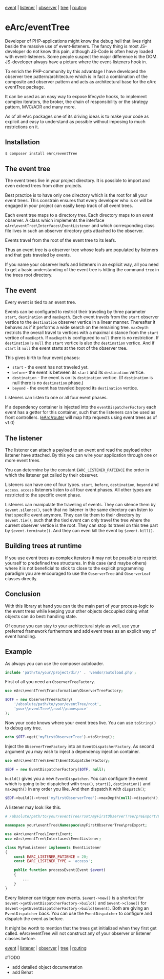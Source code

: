 [event](doc/event.md) | [listener](doc/listener.md) | 
[observer](doc/observer.md) | [tree](doc/tree.md) | [routing](doc/routing.md)

# eArc/eventTree

Developer of PHP-applications might know the debug hell that lives right beside
the massive use of event-listeners. The fancy thing is most JS-developer do not 
know this pain, although JS-Code is often heavy loaded with event-listeners.
Some people suspect the major difference is the DOM. JS-developer always have a 
picture where the event-listeners hook in.

To enrich the PHP-community by this advantage I have developed the observer tree
pattern/architecture which is in fact a combination of the composite and
observer pattern and acts as architectural base for the eArc eventTree package.

It can be used as an easy way to expose lifecycle hooks, to implement complex 
iterators, the broker, the chain of responsibility or the strategy pattern, 
MVC/ADR and many more.

As of all eArc packages one of its driving ideas is to make your code as
explicit and easy to understand as possible without imposing to much 
restrictions on it.    

## Installation
```bash
$ composer install eArc/eventTree
```

## The event tree

The event trees live in your project directory. It is possible to import and
even extend trees from other projects.  

Best practice is to have only one directory which is the root for all your event
trees. This constrain ensures that every developer who is or will be engaged in 
your project can easily keep track of all event trees.

Each event tree maps to a directory tree. Each directory maps to an event
observer. A class which implements the interface 
`eArc\eventTree\Interfaces\EventListener` and which corresponding class file
lives in such an observer directory gets attached to the observer.  

Events travel from the root of the event tree to its leafs.

Thus an event tree is a observer tree whose leafs are populated by listeners and
that gets traveled by events.

If you name your observer leafs and listeners in an explicit way, all you need 
to get a basic understanding of the event tree is hitting the command `tree` in
the trees root directory.

## The event

Every event is tied to an event tree. 

Events can be configured to restrict their traveling by three parameter `start`, 
`destination` and `maxDepth`. Each event travels from the `start` observer 
vertice to the `destination` observer vertice in a linear manner. Thereafter it 
behaves as if it performs a wide search on the remaining tree. `maxDepth` 
restricts the overall travel to vertices with a maximal distance from the 
`start` vertice of `maxDepth`. If `maxDepth` is configured to `null` there is 
no restriction. If `destination` is `null` the `start` vertice is also the 
`destination` vertice. And if `start` is `null` the event starts at the root of 
the observer tree.

This gives birth to four event phases:
- `start` - the event has not traveled yet.
- `before`- the event is between its `start` and its `destination` vertice.
- `destination` - the event is on its `destination` vertice. (If `destination`
    is null there is no `destination` phase.)
- `beyond` - the event has traveled beyond its `destination` vertice.

Listeners can listen to one or all four event phases.

If a dependency container is injected into the `eventDispatcherFactory` each
event has a getter for this container, such that the listeners can be used as 
front controllers. ([eArc/router](http://github.com/Koudela/eArc-router) will 
map http requests using event trees as of v1.0)

## The listener

The listener can attach a payload to an event and read the payload other 
listener have attached. By this you can wire your application through one or 
more event trees.

You can determine by the constant `EARC_LISTENER_PATIENCE` the order in which 
the listener get called by their observer.

Listeners can have one of four types. `start`, `before`, `destination`, `beyond`
and `access`. `access` listeners listen to all four event phases. All other
types are restricted to the specific event phase. 

Listeners can manipulate the traveling of events. They can silence them by
`$event.silence()`, such that no listener in the same directory can
listen to that specific event anymore.  They can tie them to their directory
by `$event.tie()`, such that the tied event can only travel the 
tree where the current observer vertice is the root. They can stop its travel on 
this tree part by `$event.terminate()`. And they can even kill the event by
`$event.kill()`. 

## Building trees at runtime

If you use event trees as complex iterators it may not be possible to restrict
yourself to predefined tree structures. In this case (and maybe others) where it 
is not beneficial to stick to close to the explicit programming paradigm you
are encouraged to use the `ObserverTree` and `ObserverLeaf` classes directly.  

## Conclusion

With this library at hand you can tie the main part of your process-logic to the 
event trees while keeping your other objects decoupled doing what objects can
do best: handling state. 

Of course you can stay to your architectural style as well, use your preferred 
framework furthermore and add event trees as an explicit way of event handling.

## Example

As always you can use the composer autoloader.
```php
include 'path/to/your/project/dir/' . 'vendor/autoload.php';
``` 

First of all you need an `ObserverTreeFactory`.

```php
use eArc\eventTree\Transformation\ObserverTreeFactory;

$OTF = new ObserverTreeFactory(
    '/absolute/path/to/your/eventTree/root', 
    'your\\eventTree\\root\\namespace'
);
```

Now your code knows where your event trees live. You can use `toString()` to 
debug any tree. 

```php
echo $OTF->get('myFirstObserverTree')->toString();
```

Inject the `ObserverTreeFactory` into an `EventDispatcherFactory`. As second 
argument you may wish to inject a dependency injection container.  
 
```php
use eArc\eventTree\Event\EventDispatcherFactory;

$EDF = new EventDispatcherFactory($OTF, null);
```

`build()` gives you a new `EventDispatcher`. You can configure the event which
is going to be dispatched with `tree()`, `start()`, `destination()` and 
`maxDepth()` in any order you like. And then dispatch it with `dispatch()`; 


```php
$EDF->build()->tree('myFirstObserverTree')->maxDepth(null)->dispatch();
```

A listener may look like this.

```php
# /absolute/path/to/your/eventTree/root/myFirstObserverTree/preExport/myFooListener.php

namespace your\eventTree\Namespace\myFirstObserverTree\preExport;

use eArc\eventTree\Event\Event;
use eArc\eventTree\Interfaces\EventListener;

class MyFooListener implements EventListener
{
    const EARC_LISTENER_PATIENCE = 20;
    const EARC_LISTENER_TYPE = 'access';

    public function processEvent(Event $event)
    {
        ...
    }
}
```

Every listener can trigger new events. `$event->new()` is a shortcut for  
`$event->getEventDispatcherFactory->build()` and `$event->clone()` for
`$event->getEventDispatcherFactory->build($event)`. Both are giving an 
`EventDispatcher` back. You can use the `EventDispatcher` to configure and
dispatch the event as before. 

It might be worth to mention that the trees get initialized when they first get
called. eArc/eventTree will not construct any of your observer or listener
classes before.

[event](doc/event.md) | [listener](doc/listener.md) | 
[observer](doc/observer.md) | [tree](doc/tree.md) | [routing](doc/routing.md)

#TODO
- add detailed object documentation
- add Behat